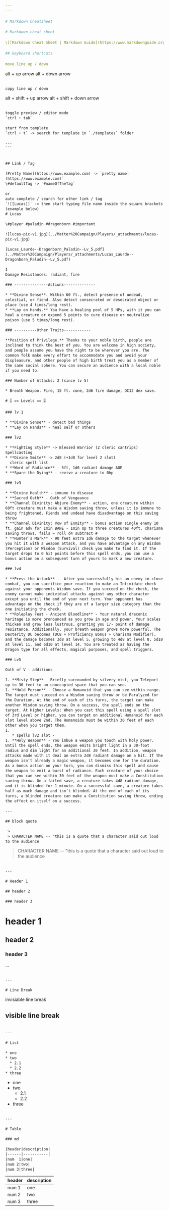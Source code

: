 ```yaml
---
---

# Markdown Cheatsheet

# Markdown cheat sheet

\[[Markdown Cheat Sheet | Markdown Guide](https://www.markdownguide.org/cheat-sheet)\](https://www.markdownguide.org/cheat-sheet)

## keyboard shortcuts

move line up / down 

````
alt + up arrow
alt + down arrow
````

copy line up / down

````
alt + shift + up arrow
alt + shift + down arrow
````

toggle preview / editor mode 
`ctrl + tab`

start from template
`ctrl + t` -> search for template in `./templates` folder

---
```


## Link / Tag

[Pretty Name](https://www.example.com) -> `pretty name](https://www.example.com)`
\#defaultTag -> `#nameOfTheTag`

or 
auto complete / search for other link / tag
`![[Lucas]]` -> then start typing file name inside the square brackets (example below)
# Lucas

\#player #paladin #dragonborn #important

![lucas-pic-v1.jpg](../Matter%20Campaign/Players/_attachments/lucas-pic-v1.jpg)

[Lucas_Laurde--Dragonborn_Paladin--Lv_5.pdf](../Matter%20Campaign/Players/_attachments/Lucas_Laurde--Dragonborn_Paladin--Lv_5.pdf)

I
Damage Resistances: radiant, fire

### ---------------Actions--------------

* **Divine Sense**. Within 60 ft., detect presense of undead, celestial, or fiend. Also detect consecrated or desecrated object or place (use 4 times/long rest).
* **Lay on Hands.** You have a healing pool of 5 HPs, with it you can heal a creature or expend 5 points to cure disease or neutralize poison (use 5 times/long rest).

### ----------Other Traits------------

**Position of Privilege.** Thanks to your noble birth, people are inclined to think the best of you. You are welcome in high society, and people assume you have the right to be wherever you are. The common folk make every effort to accommodate you and avoid your displeasure, and other people of high birth treat you as a member of the same social sphere. You can secure an audience with a local noble if you need to.

### Number of Attacks: 2 (since lv 5)

* Breath Weapon. Fire, 15 ft. cone, 2d6 fire damage, DC12 dex save.

# 🎚 == Levels == 🎚

### lv 1

* **Divine Sense** - detect bad things 
* **Lay on Hands** - heal self or others

### lv2

* **Fighting Style** -> Blessed Warrior (2 cleric cantrips) Spellcasting 
* **Divine Smite** -> 2d8 (+1d8 for level 2 slot)
  cleric spell list 
* **Word of Radiance** - 5ft, 1d6 radiant damage AOE 
* **Spare the Dying** - revive a creature to 0hp

### lv3

* **Divine Health** - immune to disease 
* **Sacred Oath** - Oath of Vengeance 
* **Channel Divinity: Abjure Enemy** - action, one creature within 60ft creature must make a Wisdom saving throw, unless it is immune to being frightened. Fiends and undead have disadvantage on this saving throw 
* **Channel Divinity: Vow of Enmity** - bonus action single enemy 10 ft. gain adv for 1min BANE - 1min Up to three creatures 40ft. charisma saving throws. fails = roll d4 subtract # 
* **Hunter's Mark** - 90 feet extra 1d6 damage to the target whenever you hit it with a weapon attack, and you have advantage on any Wisdom (Perception) or Wisdom (Survival) check you make to find it. If the target drops to 0 hit points before this spell ends, you can use a bonus action on a subsequent turn of yours to mark a new creature.

### lv4

* **Press the Attack** -- After you successfully hit an enemy in close combat, you can sacrifice your reaction to make an Intimidate check against your opponents Wisdom save. If you succeed on the check, the enemy cannot make individual attacks against any other character except you until the end of your next turn. Your opponent has advantage on the check if they are of a larger size category than the one initiating the check.
* **Roleplay Feat - Ancient Bloodline** - Your natural draconic heritage is more pronounced as you grow in age and power. Your scales thicken and grow less lustrous, granting you 1/- point of damage resistance. Additionally, your breath weapon grows more powerful. The Dexterity DC becomes (DC8 + Proficiency Bonus + Charisma Modifier), and the damage becomes 3d8 at level 5, growing to 4d8 at level 8, 5d10 at level 11, and 6d10 at level 14. You are treated as having the Dragon type for all effects, magical purposes, and spell triggers.

### Lv5

Oath of V - additions

1. **Misty Step** - Briefly surrounded by silvery mist, you Teleport up to 30 feet to an unoccupied space that you can see. 
1. **Hold Person** - Choose a Humanoid that you can see within range. The target must succeed on a Wisdom saving throw or be Paralyzed for the Duration. At the end of each of its turns, the target can make another Wisdom saving throw. On a success, the spell ends on the target. At Higher Levels: When you cast this spell using a spell slot of 3rd Level or higher, you can target on additional Humanoid for each slot level above 2nd. The Humanoids must be within 30 feet of each other when you target them.
1. 
   * spells lv2 slot - 
1. **Holy Weapon** - You imbue a weapon you touch with holy power. Until the spell ends, the weapon emits bright light in a 30-foot radius and dim light for an additional 30 feet. In addition, weapon attacks made with it deal an extra 2d8 radiant damage on a hit. If the weapon isn’t already a magic weapon, it becomes one for the duration. As a bonus action on your turn, you can dismiss this spell and cause the weapon to emit a burst of radiance. Each creature of your choice that you can see within 30 feet of the weapon must make a Constitution saving throw. On a failed save, a creature takes 4d8 radiant damage, and it is blinded for 1 minute. On a successful save, a creature takes half as much damage and isn’t blinded. At the end of each of its turns, a blinded creature can make a Constitution saving throw, ending the effect on itself on a success.

---

## block quote

 > 
 > CHARACTER NAME -- "this is a quote that a character said out loud to the audience

````
> CHARACTER NAME -- "this is a quote that a character said out loud to the audience
````

---

# Header 1

## header 2

### header 3

````
# header 1
## header 2
### header 3
...
````

---

# Line Break

````
invisiable line break
<br/>

visible line break
---
````

---

# List

* one 
* two
  * 2.1
  * 2.2
* three

````
- one
- two
	- 2.1
	- 2.2
- three
````

---

# Table

### md

|header|description|
|------|-----------|
|num  1|one|
|num 2|two|
|num 3|three|

````
| header | description |
|--------|-------------|
| num 1  | one         |
| num 2  | two         |
| num 3  | three       |
````
